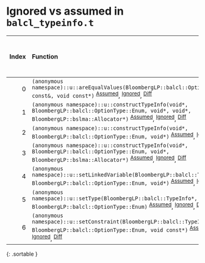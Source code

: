# Ignored vs assumed in `balcl_typeinfo.t`

<script src="../sorttable.js"></script>

|   Index | Function                                                                                                                                                                                                                                          |   Difference in number of lines |   Function size difference in bytes |   Number of lines in assumed build | Number of bytes in assumed build   |   Number of lines in ignored build | Number of bytes in ignored build   |
|--------:|:--------------------------------------------------------------------------------------------------------------------------------------------------------------------------------------------------------------------------------------------------|--------------------------------:|------------------------------------:|-----------------------------------:|:-----------------------------------|-----------------------------------:|:-----------------------------------|
|       0 | `(anonymous namespace)::u::areEqualValues(BloombergLP::balcl::OptionValue const&, void const*)` <sup>[Assumed](0.assume.s.txt)</sup>, <sup>[Ignored](0.none.s.txt)</sup>, <sup>[Diff](0.diff.html)</sup>                                          |                              -3 |                                 -16 |                                944 | 4,271,920                          |                                960 | 4,271,952                          |
|       1 | `(anonymous namespace)::u::constructTypeInfo(void*, BloombergLP::balcl::OptionType::Enum, void*, void*, BloombergLP::bslma::Allocator*)` <sup>[Assumed](1.assume.s.txt)</sup>, <sup>[Ignored](1.none.s.txt)</sup>, <sup>[Diff](1.diff.html)</sup> |                              -4 |                                 -16 |                                352 | 4,273,264                          |                                368 | 4,273,376                          |
|       2 | `(anonymous namespace)::u::constructTypeInfo(void*, BloombergLP::balcl::OptionType::Enum, void*)` <sup>[Assumed](2.assume.s.txt)</sup>, <sup>[Ignored](2.none.s.txt)</sup>, <sup>[Diff](2.diff.html)</sup>                                        |                              -5 |                                 -16 |                                304 | 4,271,376                          |                                320 | 4,271,392                          |
|       3 | `(anonymous namespace)::u::constructTypeInfo(void*, BloombergLP::balcl::OptionType::Enum, void*, BloombergLP::bslma::Allocator*)` <sup>[Assumed](3.assume.s.txt)</sup>, <sup>[Ignored](3.none.s.txt)</sup>, <sup>[Diff](3.diff.html)</sup>        |                              -5 |                                 -16 |                                320 | 4,272,944                          |                                336 | 4,273,040                          |
|       4 | `(anonymous namespace)::u::setLinkedVariable(BloombergLP::balcl::TypeInfo*, BloombergLP::balcl::OptionType::Enum, void*)` <sup>[Assumed](4.assume.s.txt)</sup>, <sup>[Ignored](4.none.s.txt)</sup>, <sup>[Diff](4.diff.html)</sup>                |                              -6 |                                 -16 |                                320 | 4,276,960                          |                                336 | 4,277,104                          |
|       5 | `(anonymous namespace)::u::setType(BloombergLP::balcl::TypeInfo*, BloombergLP::balcl::OptionType::Enum)` <sup>[Assumed](5.assume.s.txt)</sup>, <sup>[Ignored](5.none.s.txt)</sup>, <sup>[Diff](5.diff.html)</sup>                                 |                              -7 |                                 -16 |                                416 | 4,276,544                          |                                432 | 4,276,672                          |
|       6 | `(anonymous namespace)::u::setConstraint(BloombergLP::balcl::TypeInfo*, BloombergLP::balcl::OptionType::Enum, void const*)` <sup>[Assumed](6.assume.s.txt)</sup>, <sup>[Ignored](6.none.s.txt)</sup>, <sup>[Diff](6.diff.html)</sup>              |                             -11 |                                 -48 |                                 80 | 4,272,864                          |                                128 | 4,272,912                          |
{: .sortable }
